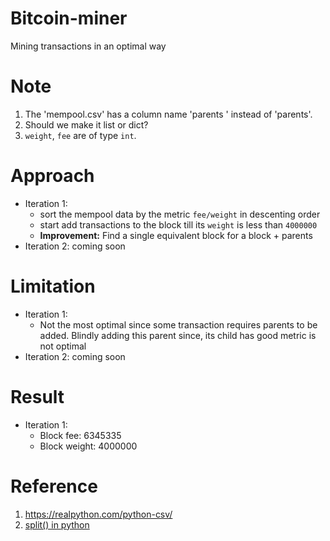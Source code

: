 # Bitcoin-miner
Mining transactions in an optimal way

# Note
1. The 'mempool.csv' has a column name 'parents ' instead of 'parents'.
2. Should we make it list or dict?
3. `weight`, `fee` are of type `int`.

# Approach
- Iteration 1:
  - sort the mempool data by the metric `fee/weight` in descenting order
  - start add transactions to the block till its `weight` is less than `4000000`
  - **Improvement:** Find a single equivalent block for a block + parents  
- Iteration 2: coming soon

# Limitation
- Iteration 1:
  - Not the most optimal since some transaction requires parents to be added. Blindly adding this parent since, its child has good metric is not optimal
- Iteration 2: coming soon

# Result
- Iteration 1:
  - Block fee: 6345335
  - Block weight: 4000000

# Reference
1. https://realpython.com/python-csv/
2. [split() in python](https://stackoverflow.com/questions/16645083/when-splitting-an-empty-string-in-python-why-does-split-return-an-empty-list/16645307)